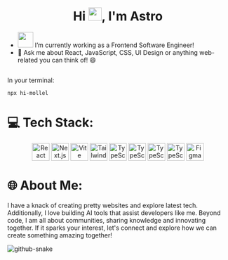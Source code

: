 <h1 align="center">Hi <img src="https://raw.githubusercontent.com/MartinHeinz/MartinHeinz/master/wave.gif" width="30px">, I'm Astro</h1>

- <img
        src="https://media.giphy.com/media/WUlplcMpOCEmTGBtBW/giphy.gif"
        width="35"
      /> I’m currently working as a Frontend Software Engineer!
- 💬 Ask me about React, JavaScript, CSS, UI Design or anything web-related you can think of! 😄

##
In your terminal:
```bash
npx hi-mollel
```

# 💻 Tech Stack:
<div align="center">
  <img align="top" alt="React" width="40px" src="https://skillicons.dev/icons?i=react" />
  <img align="top" alt="Next.js" width="40px" src="https://skillicons.dev/icons?i=nextjs" />
  <img align="top" alt="Vite" width="40px" src="https://skillicons.dev/icons?i=vite" />
  <img align="top" alt="Tailwind" width="40px" src="https://skillicons.dev/icons?i=tailwind" />
  <img align="top" alt="TypeScript" width="40px" src="https://skillicons.dev/icons?i=typescript" />
  <img align="top" alt="TypeScript" width="40px" src="https://skillicons.dev/icons?i=nodejs" />
  <img align="top" alt="TypeScript" width="40px" src="https://skillicons.dev/icons?i=express" />
  <img align="top" alt="TypeScript" width="40px" src="https://skillicons.dev/icons?i=mongo" />
  <img align="top" alt="Figma" width="40px" src="https://skillicons.dev/icons?i=figma" />
</div>

# 🌐 About Me:
I have a knack of creating pretty websites and explore latest tech. Additionally, I love building AI tools that assist developers like me. Beyond code, I am all about communities, sharing knowledge and innovating together. If it sparks your interest, let's connect and explore how we can create something amazing together!

<picture>
  <source media="(prefers-color-scheme: dark)" srcset="https://raw.githubusercontent.com/astrod333/astrod333/output/github-snake-dark.svg" />
  <source media="(prefers-color-scheme: light)" srcset="https://raw.githubusercontent.com/astrod333/astrod333/output/github-snake.svg" />
  <img alt="github-snake" src="https://raw.githubusercontent.com/astrod333/astrod333/output/github-snake.svg" />
</picture>
